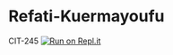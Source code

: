 # Refati-Kuermayoufu
CIT-245
[![Run on Repl.it](https://repl.it/badge/github/Refati/Refati-Kuermayoufu)](https://repl.it/github/Refati/Refati-Kuermayoufu)